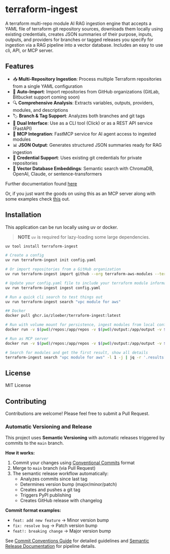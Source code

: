 # terraform-ingest

A terraform multi-repo module AI RAG ingestion engine that accepts a YAML file of terraform git repository sources, downloads them locally using existing credentials, creates JSON summaries of their purpose, inputs, outputs, and providers for branches or tagged releases you specify for ingestion via a RAG pipeline into a vector database. Includes an easy to use cli, API, or MCP server.

## Features

- 📥 **Multi-Repository Ingestion**: Process multiple Terraform repositories from a single YAML configuration
- 🔄 **Auto-Import**: Import repositories from GitHub organizations (GitLab, Bitbucket support coming soon)
- 🔍 **Comprehensive Analysis**: Extracts variables, outputs, providers, modules, and descriptions
- 🏷️ **Branch & Tag Support**: Analyzes both branches and git tags
- 🔌 **Dual Interface**: Use as a CLI tool (Click) or as a REST API service (FastAPI)
- 🤖 **MCP Integration**: FastMCP service for AI agent access to ingested modules
- 📊 **JSON Output**: Generates structured JSON summaries ready for RAG ingestion
- 🔐 **Credential Support**: Uses existing git credentials for private repositories
- 🧠 **Vector Database Embeddings**: Semantic search with ChromaDB, OpenAI, Claude, or sentence-transformers

Further documentation found [here](https://zloeber.github.io/terraform-ingest/)

Or, if you just want the goods on using this as an MCP server along with some examples check [this](./docs/mcp_use_examples.md) out.

## Installation

This application can be run locally using uv or docker.

> **NOTE** `uv` is required for lazy-loading some large dependencies.

```bash
uv tool install terraform-ingest

# Create a config
uv run terraform-ingest init config.yaml

# Or import repositories from a GitHub organization
uv run terraform-ingest import github --org terraform-aws-modules --terraform-only

# Update your config.yaml file to include your terraform module information and mcp config then preform the initial ingestion
uv run terraform-ingest ingest config.yaml

# Run a quick cli search to test things out
uv run terraform-ingest search "vpc module for aws"

## Docker
docker pull ghcr.io/zloeber/terraform-ingest:latest

# Run with volume mount for persistence, ingest modules from local config.yaml file
docker run -v $(pwd)/repos:/app/repos -v $(pwd)/output:/app/output -v $(pwd)/config.yaml:/app/config.yaml ghcr.io/zloeber/terraform-ingest:latest ingest /app/config.yaml

# Run as MCP server
docker run -v $(pwd)/repos:/app/repos -v $(pwd)/output:/app/output -v $(pwd)/config.yaml:/app/config.yaml -p 8000:8000 ghcr.io/zloeber/terraform-ingest:latest mcp -c /app/config.yaml

# Search for modules and get the first result, show all details
terraform-ingest search "vpc module for aws" -l 1 -j | jq -r '.results[0].id' | xargs -I {} terraform-ingest index get {}
```

## License

MIT License

## Contributing

Contributions are welcome! Please feel free to submit a Pull Request.

### Automatic Versioning and Release

This project uses **Semantic Versioning** with automatic releases triggered by commits to the `main` branch.

**How it works:**
1. Commit your changes using [Conventional Commits](https://www.conventionalcommits.org/) format
2. Merge to `main` branch (via Pull Request)
3. The semantic release workflow automatically:
   - Analyzes commits since last tag
   - Determines version bump (major/minor/patch)
   - Creates and pushes a git tag
   - Triggers PyPI publishing
   - Creates GitHub release with changelog

**Commit format examples:**
- `feat: add new feature` → Minor version bump
- `fix: resolve bug` → Patch version bump  
- `feat!: breaking change` → Major version bump

See [Commit Conventions Guide](./docs/commit_conventions.md) for detailed guidelines and [Semantic Release Documentation](./docs/semantic_release_FEATURE.md) for pipeline details.

````

